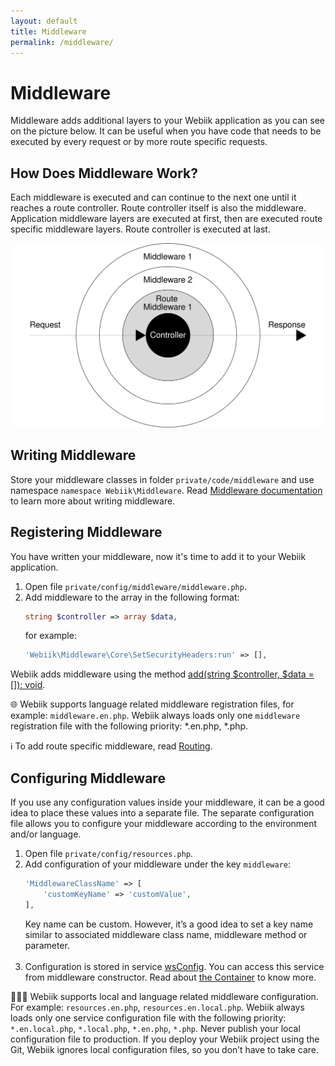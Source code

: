 ```yaml
---
layout: default
title: Middleware
permalink: /middleware/
---
```

# Middleware
Middleware adds additional layers to your Webiik application as you can see on the picture below. It can be useful when you have code that needs to be executed by every request or by more route specific requests. 

## How Does Middleware Work?
Each middleware is executed and can continue to the next one until it reaches a route controller. Route controller itself is also the middleware. Application middleware layers are executed at first, then are executed route specific middleware layers. Route controller is executed at last.

<img class="medium" src="/assets/images/middleware.svg" alt="Middleware"/>

## Writing Middleware
Store your middleware classes in folder `private/code/middleware` and use namespace `namespace Webiik\Middleware`. Read [Middleware documentation](https://github.com/webiik/components/blob/master/src/Webiik/Middleware/README.md#writing-middleware) to learn more about writing middleware.

## Registering Middleware
You have written your middleware, now it's time to add it to your Webiik application.

1. Open file `private/config/middleware/middleware.php`.
2. Add middleware to the array in the following format: 
   ```php
   string $controller => array $data,
   ``` 
   for example:
   ```php
   'Webiik\Middleware\Core\SetSecurityHeaders:run' => [],
   ```
Webiik adds middleware using the method [add(string $controller, $data = []): void](https://github.com/middleware#add).

🌐 Webiik supports language related middleware registration files, for example: `middleware.en.php`. Webiik always loads only one `middleware` registration file with the following priority: *.en.php, *.php.

ℹ️ To add route specific middleware, read [Routing](/routing).

## Configuring Middleware
If you use any configuration values inside your middleware, it can be a good idea to place these values into a separate file. The separate configuration file allows you to configure your middleware according to the environment and/or language.

1. Open file `private/config/resources.php`.
2. Add configuration of your middleware under the key `middleware`:
   ```php
   'MiddlewareClassName' => [
       'customKeyName' => 'customValue',
   ],
   ```
   Key name can be custom. However, it’s a good idea to set a key name similar to associated middleware class name, middleware method or parameter.<br/><br/>
3. Configuration is stored in service [wsConfig](/ws-config). You can access this service from middleware constructor. Read about [the Container](/container) to know more.

👨‍💻🌐 Webiik supports local and language related middleware configuration. For example: `resources.en.php`, `resources.en.local.php`. Webiik always loads only one service configuration file with the following priority: `*.en.local.php`, `*.local.php`, `*.en.php`, `*.php`. Never publish your local configuration file to production. If you deploy your Webiik project using the Git, Webiik ignores local configuration files, so you don’t have to take care.